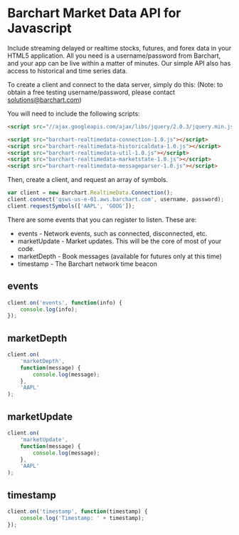 Barchart Market Data API for Javascript
=======================================

Include streaming delayed or realtime stocks, futures, and forex data in your HTML5
application. All you need is a username/password from Barchart, and your app can
be live within a matter of minutes. Our simple API also has access to historical and
time series data.

To create a client and connect to the data server, simply do this:
(Note: to obtain a free testing username/password, please contact solutions@barchart.com)

You will need to include the following scripts:
```html
<script src="//ajax.googleapis.com/ajax/libs/jquery/2.0.3/jquery.min.js"></script>

<script src="barchart-realtimedata-connection-1.0.js"></script>
<script src="barchart-realtimedata-historicaldata-1.0.js"></script>
<script src="barchart-realtimedata-util-1.0.js"></script>
<script src="barchart-realtimedata-marketstate-1.0.js"></script>
<script src="barchart-realtimedata-messageparser-1.0.js"></script>
```

Then, create a client, and request an array of symbols.
```js
var client = new Barchart.RealtimeData.Connection();
client.connect('qsws-us-e-01.aws.barchart.com', username, password);
client.requestSymbols(['AAPL', 'GOOG']);
```

There are some events that you can register to listen. These are:
* events - Network events, such as connected, disconnected, etc.
* marketUpdate - Market updates. This will be the core of most of your code.
* marketDepth - Book messages (available for futures only at this time)
* timestamp - The Barchart network time beacon


events
------
```js
client.on('events', function(info) {
    console.log(info);
});
```


marketDepth
-----------
```js
client.on(
	'marketDepth',
	function(message) {
		console.log(message);
	},
	'AAPL'
);
```

marketUpdate
------------
```js
client.on(
	'marketUpdate',
	function(message) {
		console.log(message);
	},
	'AAPL'
);
```

timestamp
---------
```js
client.on('timestamp', function(timestamp) {
	console.log('Timestamp: ' + timestamp);
});
```

